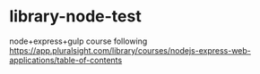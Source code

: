 # library-node-test

node+express+gulp course 
following https://app.pluralsight.com/library/courses/nodejs-express-web-applications/table-of-contents

